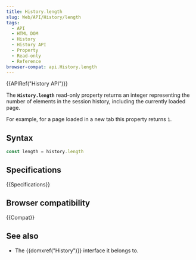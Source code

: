 ```yaml
---
title: History.length
slug: Web/API/History/length
tags:
  - API
  - HTML DOM
  - History
  - History API
  - Property
  - Read-only
  - Reference
browser-compat: api.History.length
---
```

{{APIRef("History API")}}

The **`History.length`** read-only
property returns an integer representing the number of elements in the session
history, including the currently loaded page.

For example, for a page loaded in
a new tab this property returns `1`.

## Syntax

```js
const length = history.length
```

## Specifications

{{Specifications}}

## Browser compatibility

{{Compat}}

## See also

- The {{domxref("History")}} interface it belongs to.
